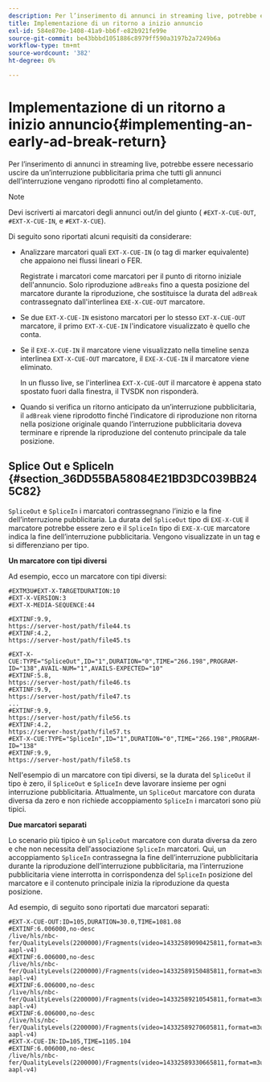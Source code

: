 ```yaml
---
description: Per l’inserimento di annunci in streaming live, potrebbe essere necessario uscire da un’interruzione pubblicitaria prima che tutti gli annunci dell’interruzione vengano riprodotti fino al completamento.
title: Implementazione di un ritorno a inizio annuncio
exl-id: 584e870e-1408-41a9-bb6f-e82b921fe99e
source-git-commit: be43bbbd1051886c8979ff590a3197b2a7249b6a
workflow-type: tm+mt
source-wordcount: '382'
ht-degree: 0%

---
```


# Implementazione di un ritorno a inizio annuncio{#implementing-an-early-ad-break-return}

Per l’inserimento di annunci in streaming live, potrebbe essere necessario uscire da un’interruzione pubblicitaria prima che tutti gli annunci dell’interruzione vengano riprodotti fino al completamento.

>[!NOTE]
>
>Devi iscriverti ai marcatori degli annunci out/in del giunto ( `#EXT-X-CUE-OUT`, `#EXT-X-CUE-IN`, e `#EXT-X-CUE`).

Di seguito sono riportati alcuni requisiti da considerare:

* Analizzare marcatori quali `EXT-X-CUE-IN` (o tag di marker equivalente) che appaiono nei flussi lineari o FER.

   Registrate i marcatori come marcatori per il punto di ritorno iniziale dell&#39;annuncio. Solo riproduzione `adBreaks` fino a questa posizione del marcatore durante la riproduzione, che sostituisce la durata del `adBreak` contrassegnato dall&#39;interlinea `EXE-X-CUE-OUT` marcatore.

* Se due `EXT-X-CUE-IN` esistono marcatori per lo stesso `EXT-X-CUE-OUT` marcatore, il primo `EXT-X-CUE-IN` l&#39;indicatore visualizzato è quello che conta.

* Se il `EXE-X-CUE-IN` il marcatore viene visualizzato nella timeline senza interlinea `EXT-X-CUE-OUT` marcatore, il `EXE-X-CUE-IN` il marcatore viene eliminato.

   In un flusso live, se l&#39;interlinea `EXT-X-CUE-OUT` il marcatore è appena stato spostato fuori dalla finestra, il TVSDK non risponderà.

* Quando si verifica un ritorno anticipato da un’interruzione pubblicitaria, il `adBreak` viene riprodotto finché l’indicatore di riproduzione non ritorna nella posizione originale quando l’interruzione pubblicitaria doveva terminare e riprende la riproduzione del contenuto principale da tale posizione.

## Splice Out e SpliceIn {#section_36DD55BA58084E21BD3DC039BB245C82}

`SpliceOut` e `SpliceIn` i marcatori contrassegnano l’inizio e la fine dell’interruzione pubblicitaria. La durata del `SpliceOut` tipo di `EXE-X-CUE` il marcatore potrebbe essere zero e il `SpliceIn` tipo di `EXE-X-CUE` marcatore indica la fine dell’interruzione pubblicitaria. Vengono visualizzate in un tag e si differenziano per tipo.

**Un marcatore con tipi diversi**

Ad esempio, ecco un marcatore con tipi diversi:

```
#EXTM3U#EXT-X-TARGETDURATION:10
#EXT-X-VERSION:3
#EXT-X-MEDIA-SEQUENCE:44
  
#EXTINF:9.9,
https://server-host/path/file44.ts
#EXTINF:4.2,
https://server-host/path/file45.ts
  
#EXT-X-CUE:TYPE="SpliceOut",ID="1",DURATION="0",TIME="266.198",PROGRAM-ID="138",AVAIL-NUM="1",AVAILS-EXPECTED="10"
#EXTINF:5.8,
https://server-host/path/file46.ts
#EXTINF:9.9,
https://server-host/path/file47.ts
...
#EXTINF:9.9,
https://server-host/path/file56.ts
#EXTINF:4.2,
https://server-host/path/file57.ts
#EXT-X-CUE:TYPE="SpliceIn",ID="1",DURATION="0",TIME="266.198",PROGRAM-ID="138"
#EXTINF:9.9,
https://server-host/path/file58.ts
```

Nell&#39;esempio di un marcatore con tipi diversi, se la durata del `SpliceOut` il tipo è zero, il `SpliceOut` e `SpliceIn` deve lavorare insieme per ogni interruzione pubblicitaria. Attualmente, un `SpliceOut` marcatore con durata diversa da zero e non richiede accoppiamento `SpliceIn` i marcatori sono più tipici.

**Due marcatori separati**

Lo scenario più tipico è un `SpliceOut` marcatore con durata diversa da zero e che non necessita dell&#39;associazione `SpliceIn` marcatori. Qui, un accoppiamento `SpliceIn` contrassegna la fine dell’interruzione pubblicitaria durante la riproduzione dell’interruzione pubblicitaria, ma l’interruzione pubblicitaria viene interrotta in corrispondenza del `SpliceIn` posizione del marcatore e il contenuto principale inizia la riproduzione da questa posizione.

Ad esempio, di seguito sono riportati due marcatori separati:

```
#EXT-X-CUE-OUT:ID=105,DURATION=30.0,TIME=1081.08
#EXTINF:6.006000,no-desc
/live/hls/nbc-fer/QualityLevels(2200000)/Fragments(video=14332589090425811,format=m3u8-aapl-v4)
#EXTINF:6.006000,no-desc
/live/hls/nbc-fer/QualityLevels(2200000)/Fragments(video=14332589150485811,format=m3u8-aapl-v4)
#EXTINF:6.006000,no-desc
/live/hls/nbc-fer/QualityLevels(2200000)/Fragments(video=14332589210545811,format=m3u8-aapl-v4)
#EXTINF:6.006000,no-desc
/live/hls/nbc-fer/QualityLevels(2200000)/Fragments(video=14332589270605811,format=m3u8-aapl-v4)
#EXT-X-CUE-IN:ID=105,TIME=1105.104
#EXTINF:6.006000,no-desc
/live/hls/nbc-fer/QualityLevels(2200000)/Fragments(video=14332589330665811,format=m3u8-aapl-v4)
```
